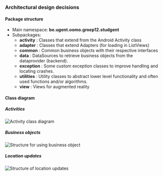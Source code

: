 ### Architectural design decisions

#### Package structure

* Main namespace: **be.ugent.oomo.groep12.studgent**
* Subpackages:
    * **activity** : Classes that extend from the Android Activity class
    * **adapter** : Classes that extend Adapters (for loading in ListViews)
    * **common** : Common business objects with their respective interfaces
    * **data** : DataSources to retrieve business objects from the dataprovider (backend).
    * **exception** : Some custom exception classes to improve handling and locating crashes.
    * **utilities** : Utility classes to abstract lower level functionality and often used functions and/or algorithms.
    * **view** : Views for augmented reality

#### Class diagram

##### Activities

![Activity class diagram](http://f.cl.ly/items/2Q380K0h1H2y2x08221S/thumb_ab23993ae22b3d2ef62ce752462a86f0.png)

##### Business objects

![Structure for using business object](http://f.cl.ly/items/473F3z1F1q0f1n470z3U/Image%202014-05-17%20at%2010.43.30%20pm.png)

##### Location updates

![Structure of location updates](http://f.cl.ly/items/3S2I3Q2c39331l2m1t28/Image%202014-05-17%20at%2010.50.42%20pm.png)
